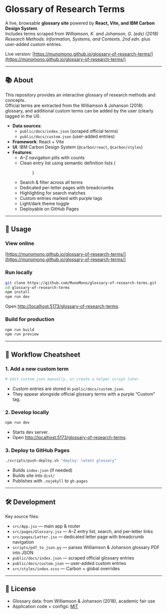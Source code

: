 # Glossary of Research Terms

A live, browsable **glossary site** powered by **React, Vite, and IBM Carbon Design System**.  
Includes terms scraped from *Williamson, K. and Johanson, G. (eds) (2018) Research Methods: Information, Systems, and Contexts. 2nd edn.* plus user-added custom entries.

Live version: [https://munomono.github.io/glossary-of-research-terms/](https://munomono.github.io/glossary-of-research-terms/)

---

## 📚 About

This repository provides an interactive glossary of research methods and concepts.  
Official terms are extracted from the Williamson & Johanson (2018) glossary, and additional custom terms can be added by the user (clearly tagged in the UI).

- **Data sources**: 
  - `public/docs/index.json` (scraped official terms)  
  - `public/docs/custom.json` (user-added entries)  
- **Framework**: React + Vite  
- **UI**: IBM Carbon Design System (`@carbon/react`, `@carbon/styles`)  
- **Features**:
  - A–Z navigation pills with counts
  - Clean entry list using semantic definition lists (<dl><dt><dd>)
  - Search & filter across all terms
  - Dedicated per-letter pages with breadcrumbs
  - Highlighting for search matches
  - Custom entries marked with purple tags
  - Light/dark theme toggle
  - Deployable on GitHub Pages

---

## 🚀 Usage

### View online
[https://munomono.github.io/glossary-of-research-terms/](https://munomono.github.io/glossary-of-research-terms/)

### Run locally

```bash
git clone https://github.com/MunoMono/glossary-of-research-terms.git
cd glossary-of-research-terms
npm install
npm run dev
```

Open [http://localhost:5173/glossary-of-research-terms](http://localhost:5173/glossary-of-research-terms).

### Build for production

```bash
npm run build
npm run preview
```

---

## 📝 Workflow Cheatsheet

### 1. Add a new custom term

```bash
# edit custom.json manually, or create a helper script later
```

- Custom entries are stored in `public/docs/custom.json`.  
- They appear alongside official glossary terms with a purple “Custom” tag.

### 2. Develop locally

```bash
npm run dev
```

- Starts dev server.  
- Open [http://localhost:5173/glossary-of-research-terms](http://localhost:5173/glossary-of-research-terms).  

### 3. Deploy to GitHub Pages

```bash
./scripts/push-deploy.sh "deploy: latest glossary"
```

- Builds `index.json` (if needed)  
- Builds site into `dist/`  
- Publishes with `.nojekyll` to `gh-pages`  

---

## 🛠 Development

Key source files:

- `src/App.jsx` — main app & router
- `src/pages/Glossary.jsx` — A–Z entry list, search, and per-letter links
- `src/pages/Letter.jsx` — dedicated letter page with breadcrumb navigation
- `scripts/pdf_to_json.py` — parses Williamson & Johanson glossary PDF into JSON
- `public/docs/index.json` — scraped official glossary entries
- `public/docs/custom.json` — user-added custom entries
- `src/styles/index.scss` — Carbon + global overrides

---

## 🔖 License

- Glossary data: from Williamson & Johanson (2018), academic fair use  
- Application code + configs: [MIT](./LICENSE)  

